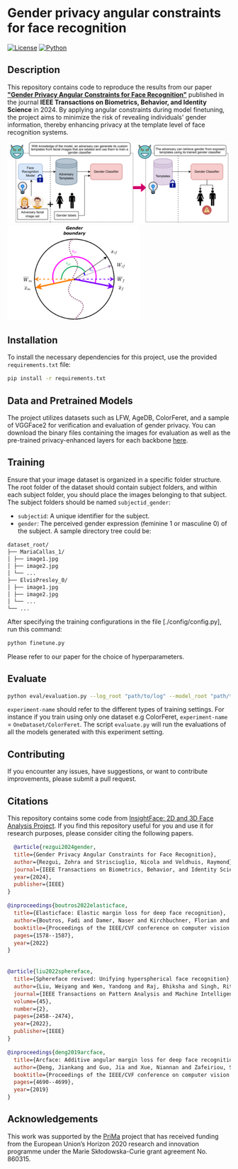 # Gender privacy angular constraints for face recognition

[![License](https://img.shields.io/badge/License-MIT-yellow.svg)](https://opensource.org/licenses/MIT)
[![Python](https://img.shields.io/badge/Python-3.6%20%7C%203.7%20%7C%203.8-blue.svg)](https://www.python.org/downloads/)

## Description

This repository contains code to reproduce the results from our paper [**"Gender Privacy Angular Constraints for Face Recognition"**](10.1109/TBIOM.2024.3390586) published in the journal **IEEE Transactions on Biometrics, Behavior, and Identity Science** in 2024. By applying angular constraints during model finetuning, the project aims to minimize the risk of revealing individuals' gender information, thereby enhancing privacy at the template level of face recognition systems.

 <img src="./media/intro.png" width="500"> <img src="./media/angles-1.png" width="300">

## Installation
To install the necessary dependencies for this project, use the provided `requirements.txt` file:


```bash
pip install -r requirements.txt
```
## Data and Pretrained Models
The project utilizes datasets such as LFW, AgeDB, ColorFeret, and a sample of VGGFace2 for verification and evaluation of gender privacy. You can download the binary files containing the images for evaluation as well as the pre-trained privacy-enhanced layers for each backbone [here](https://surfdrive.surf.nl/files/index.php/s/zerXUXI4U29Juyu).


## Training

Ensure that your image dataset is organized in a specific folder structure. The root folder of the dataset should contain subject folders, and within each subject folder, you should place the images belonging to that subject. The subject folders should be named `subjectid_gender`:
- `subjectid`: A unique identifier for the subject.
- `gender`: The perceived gender expression (feminine 1 or masculine 0) of the subject.
A sample directory tree could be:

```
dataset_root/
├── MariaCallas_1/
│ ├── image1.jpg
│ ├── image2.jpg
│ └── ...
├── ElvisPresley_0/
│ ├── image1.jpg
│ ├── image2.jpg
│ └── ...
└── ...
```
After specifying the training configurations in the file [./config/config.py], run this command:

```bash
python finetune.py
```
Please refer to our paper for the choice of hyperparameters.

## Evaluate
```bash
python eval/evaluation.py --log_root "path/to/log" --model_root "path/to/model/directory"  --experiment-name "experimentname" --reference_pth "path/to/reference/csv/results" 

```
```experiment-name``` should refer to the different types of training settings. For instance if you train using only one dataset e.g ColorFeret, ```experiment-name``` = ```OneDataset/ColorFeret```. The script ```evaluate.py``` will run the evaluations of all the models generated with this experiment setting.

## Contributing

If you encounter any issues, have suggestions, or want to contribute improvements, please submit a pull request.

## Citations
 This repository contains some code from [InsightFace: 2D and 3D Face Analysis Project](https://github.com/deepinsight/insightface).
  If you find this repository useful for you and use it for research purposes, please consider citing the following papers.

```bibtex
  @article{rezgui2024gender,
  title={Gender Privacy Angular Constraints for Face Recognition},
  author={Rezgui, Zohra and Strisciuglio, Nicola and Veldhuis, Raymond},
  journal={IEEE Transactions on Biometrics, Behavior, and Identity Science},
  year={2024},
  publisher={IEEE}
}
```
```bibtex
@inproceedings{boutros2022elasticface,
  title={Elasticface: Elastic margin loss for deep face recognition},
  author={Boutros, Fadi and Damer, Naser and Kirchbuchner, Florian and Kuijper, Arjan},
  booktitle={Proceedings of the IEEE/CVF conference on computer vision and pattern recognition},
  pages={1578--1587},
  year={2022}
}
```
```bibtex

@article{liu2022sphereface,
  title={Sphereface revived: Unifying hyperspherical face recognition},
  author={Liu, Weiyang and Wen, Yandong and Raj, Bhiksha and Singh, Rita and Weller, Adrian},
  journal={IEEE Transactions on Pattern Analysis and Machine Intelligence},
  volume={45},
  number={2},
  pages={2458--2474},
  year={2022},
  publisher={IEEE}
}
```

```bibtex
@inproceedings{deng2019arcface,
  title={Arcface: Additive angular margin loss for deep face recognition},
  author={Deng, Jiankang and Guo, Jia and Xue, Niannan and Zafeiriou, Stefanos},
  booktitle={Proceedings of the IEEE/CVF conference on computer vision and pattern recognition},
  pages={4690--4699},
  year={2019}
}
```

## Acknowledgements

This work was supported by the [PriMa](https://www.prima-itn.eu/) project
that has received funding from the European Union’s Horizon
2020 research and innovation programme under the Marie
Skłodowska-Curie grant agreement No. 860315.